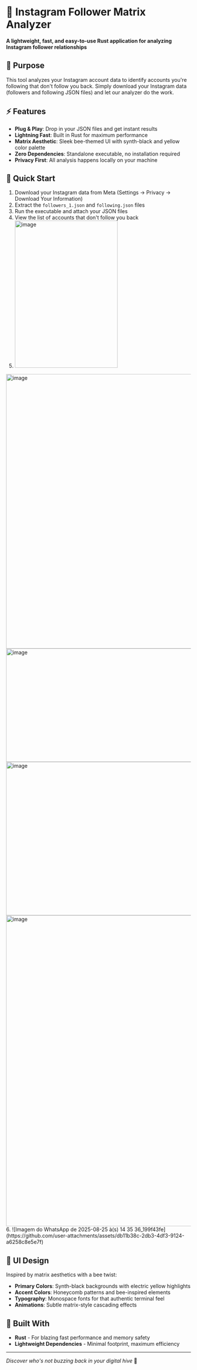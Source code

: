 # 🐝 Instagram Follower Matrix Analyzer

**A lightweight, fast, and easy-to-use Rust application for analyzing Instagram follower relationships**

## 🎯 Purpose

This tool analyzes your Instagram account data to identify accounts you're following that don't follow you back. Simply download your Instagram data (followers and following JSON files) and let our analyzer do the work.

## ⚡ Features

- **Plug & Play**: Drop in your JSON files and get instant results
- **Lightning Fast**: Built in Rust for maximum performance
- **Matrix Aesthetic**: Sleek bee-themed UI with synth-black and yellow color palette
- **Zero Dependencies**: Standalone executable, no installation required
- **Privacy First**: All analysis happens locally on your machine

## 🚀 Quick Start

1. Download your Instagram data from Meta (Settings → Privacy → Download Your Information)
2. Extract the `followers_1.json` and `following.json` files
3. Run the executable and attach your JSON files
4. View the list of accounts that don't follow you back
5. <img width="280" height="400" alt="image" src="https://github.com/user-attachments/assets/2aae3ec9-0af8-4ade-91f5-74c0034aa83c" />
<img width="1273" height="746" alt="image" src="https://github.com/user-attachments/assets/b521567e-d5f6-4f37-b04e-48efe56acf66" />
<img width="595" height="308" alt="image" src="https://github.com/user-attachments/assets/0768e417-474d-422b-a7dc-f4a3b9e6adf3" />
<img width="590" height="417" alt="image" src="https://github.com/user-attachments/assets/eaec6c46-9604-4121-8b5b-002fa793e5d2" />
<img width="586" height="845" alt="image" src="https://github.com/user-attachments/assets/5ed6d317-42b7-48b5-8d4f-19f31b51c652" />
6. ![Imagem do WhatsApp de 2025-08-25 à(s) 14 35 36_199f43fe](https://github.com/user-attachments/assets/db11b38c-2db3-4df3-9124-a6258c8e5e7f)



## 🎨 UI Design

Inspired by matrix aesthetics with a bee twist:
- **Primary Colors**: Synth-black backgrounds with electric yellow highlights
- **Accent Colors**: Honeycomb patterns and bee-inspired elements
- **Typography**: Monospace fonts for that authentic terminal feel
- **Animations**: Subtle matrix-style cascading effects

## 🔧 Built With

- **Rust** - For blazing fast performance and memory safety
- **Lightweight Dependencies** - Minimal footprint, maximum efficiency

---

*Discover who's not buzzing back in your digital hive* 🐝
